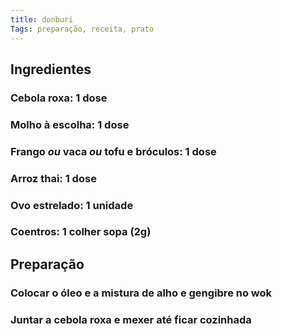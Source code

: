 ```yaml
---
title: donburi
Tags: preparação, receita, prato
---
```


## Ingredientes
### Cebola roxa: 1 dose
### Molho à escolha: 1 dose
### Frango *ou* vaca *ou* tofu e bróculos: 1 dose
### Arroz thai: 1 dose
### Ovo estrelado: 1 unidade
### Coentros: 1 colher sopa (2g)
## Preparação
### Colocar o óleo e a mistura de alho e gengibre no wok
### Juntar a cebola roxa e mexer até ficar cozinhada
###
